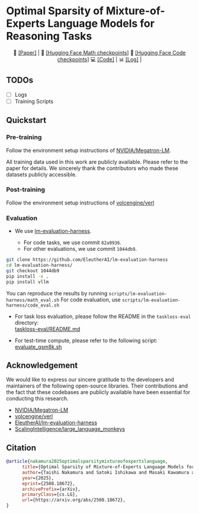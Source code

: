 # Optimal Sparsity of Mixture-of-Experts Language Models for Reasoning Tasks

<p align="center">
  📄 <a href="https://arxiv.org/abs/2508.18672">[Paper]</a> |
  🤗 <a href="https://huggingface.co/collections/llm-jp/optimal-sparsity-math-68a4a5fa635fd1c1628280f1">[Hugging Face Math checkpoints]</a>
  🤗 <a href="https://huggingface.co/collections/llm-jp/optimal-sparsity-math-68a4a5fa635fd1c1628280f1">[Hugging Face Code checkpoints]</a>
  💻 <a href="https://github.com/rioyokotalab/optimal-sparsity">[Code]</a> |
  📊 <a href="(TBA)">[Log]</a> |
</p>

## TODOs

- [ ] Logs
- [ ] Training Scripts

## Quickstart

### Pre-training

Follow the environment setup instructions of [NVIDIA/Megatron-LM](https://github.com/NVIDIA/Megatron-LM).

All training data used in this work are publicly available. Please refer to the paper for details.
We sincerely thank the contributors who made these datasets publicly accessible.

### Post-training

Follow the environment setup instructions of [volcengine/verl](https://github.com/volcengine/verl)

### Evaluation

- We use [lm-evaluation-harness](https://github.com/EleutherAI/lm-evaluation-harness).

  - For code tasks, we use commit `82a9936`.
  - For other evaluations, we use commit `1044db9`.

```bash
git clone https://github.com/EleutherAI/lm-evaluation-harness
cd lm-evaluation-harness/
git checkout 1044db9
pip install -e .
pip install vllm
```

You can reproduce the results by running `scripts/lm-evaluation-harness/math_eval.sh`
For code evaluation, use `scripts/lm-evaluation-harness/code_eval.sh`

- For task loss evaluation, please follow the README in the `taskloss-eval` directory:  
  [taskloss-eval/README.md](https://github.com/rioyokotalab/optimal-sparsity/blob/main/taskloss-eval/README.md)

- For test-time compute, please refer to the following script:  
  [evaluate_gsm8k.sh](https://github.com/rioyokotalab/optimal-sparsity/blob/main/test-time-compute/job_scripts/abci/evaluate_gsm8k.sh)

## Acknowledgement

We would like to express our sincere gratitude to the developers and maintainers of the following open-source libraries.
Their contributions and the fact that these codebases are publicly available have been essential for conducting this research.

- [NVIDIA/Megatron-LM](https://github.com/NVIDIA/Megatron-LM)
- [volcengine/verl](https://github.com/volcengine/verl)
- [EleutherAI/lm-evaluation-harness](https://github.com/EleutherAI/lm-evaluation-harness)
- [ScalingIntelligence/large_language_monkeys](https://github.com/ScalingIntelligence/large_language_monkeys)

## Citation

```bibtex
@article{nakamura2025optimalsparsitymixtureofexpertslanguage,
      title={Optimal Sparsity of Mixture-of-Experts Language Models for Reasoning Tasks},
      author={Taishi Nakamura and Satoki Ishikawa and Masaki Kawamura and Takumi Okamoto and Daisuke Nohara and Jun Suzuki and Rio Yokota},
      year={2025},
      eprint={2508.18672},
      archivePrefix={arXiv},
      primaryClass={cs.LG},
      url={https://arxiv.org/abs/2508.18672},
}
```
